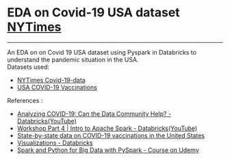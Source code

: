 # EDA on Covid-19 USA dataset [NYTimes](https://github.com/nytimes/covid-19-data/blob/master/us-counties.csv)  
***

An EDA on on Covid 19 USA dataset using Pyspark in Databricks to understand the pandemic situation in the USA.<br>
Datasets used:
- [NYTimes Covid-19-data](https://github.com/nytimes/covid-19-data/blob/master/us-counties.csv)  
- [USA COVID-19 Vaccinations](https://www.kaggle.com/paultimothymooney/usa-covid19-vaccinations)	

References :
- [Analyzing COVID-19: Can the Data Community Help? - Databricks(YouTube)](https://youtu.be/A0uBdY4Crlg)
- [Workshop Part 4 | Intro to Apache Spark - Databricks(YouTube)](https://youtu.be/9U4ED7KQwlE)
- [State-by-state data on COVID-19 vaccinations in the United States](https://ourworldindata.org/us-states-vaccinations)
- [Visualizations - Databricks](https://docs.databricks.com/notebooks/visualizations/index.html)
- [Spark and Python for Big Data with PySpark - Course on Udemy](https://www.udemy.com/course/spark-and-python-for-big-data-with-pyspark/)

